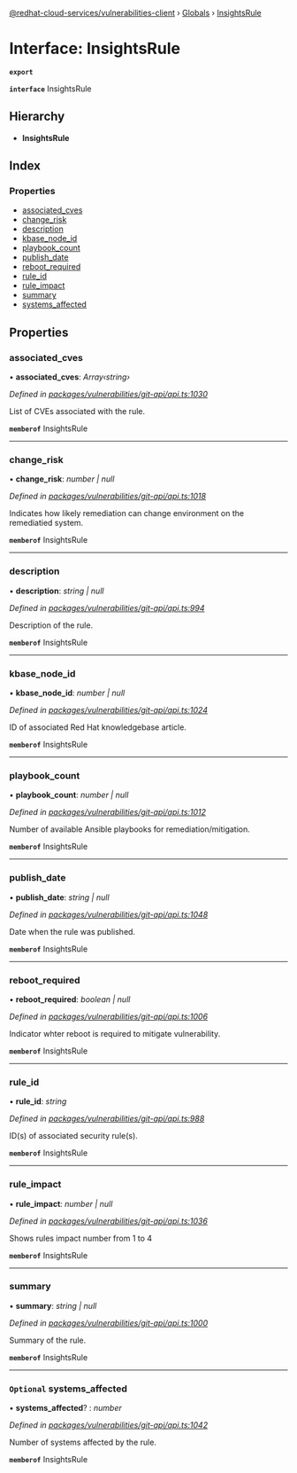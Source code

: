 [@redhat-cloud-services/vulnerabilities-client](../README.md) › [Globals](../globals.md) › [InsightsRule](insightsrule.md)

# Interface: InsightsRule

**`export`** 

**`interface`** InsightsRule

## Hierarchy

* **InsightsRule**

## Index

### Properties

* [associated_cves](insightsrule.md#associated_cves)
* [change_risk](insightsrule.md#change_risk)
* [description](insightsrule.md#description)
* [kbase_node_id](insightsrule.md#kbase_node_id)
* [playbook_count](insightsrule.md#playbook_count)
* [publish_date](insightsrule.md#publish_date)
* [reboot_required](insightsrule.md#reboot_required)
* [rule_id](insightsrule.md#rule_id)
* [rule_impact](insightsrule.md#rule_impact)
* [summary](insightsrule.md#summary)
* [systems_affected](insightsrule.md#optional-systems_affected)

## Properties

###  associated_cves

• **associated_cves**: *Array‹string›*

*Defined in [packages/vulnerabilities/git-api/api.ts:1030](https://github.com/fhlavac/javascript-clients/blob/master/packages/vulnerabilities/git-api/api.ts#L1030)*

List of CVEs associated with the rule.

**`memberof`** InsightsRule

___

###  change_risk

• **change_risk**: *number | null*

*Defined in [packages/vulnerabilities/git-api/api.ts:1018](https://github.com/fhlavac/javascript-clients/blob/master/packages/vulnerabilities/git-api/api.ts#L1018)*

Indicates how likely remediation can change environment on the remediatied system.

**`memberof`** InsightsRule

___

###  description

• **description**: *string | null*

*Defined in [packages/vulnerabilities/git-api/api.ts:994](https://github.com/fhlavac/javascript-clients/blob/master/packages/vulnerabilities/git-api/api.ts#L994)*

Description of the rule.

**`memberof`** InsightsRule

___

###  kbase_node_id

• **kbase_node_id**: *number | null*

*Defined in [packages/vulnerabilities/git-api/api.ts:1024](https://github.com/fhlavac/javascript-clients/blob/master/packages/vulnerabilities/git-api/api.ts#L1024)*

ID of associated Red Hat knowledgebase article.

**`memberof`** InsightsRule

___

###  playbook_count

• **playbook_count**: *number | null*

*Defined in [packages/vulnerabilities/git-api/api.ts:1012](https://github.com/fhlavac/javascript-clients/blob/master/packages/vulnerabilities/git-api/api.ts#L1012)*

Number of available Ansible playbooks for remediation/mitigation.

**`memberof`** InsightsRule

___

###  publish_date

• **publish_date**: *string | null*

*Defined in [packages/vulnerabilities/git-api/api.ts:1048](https://github.com/fhlavac/javascript-clients/blob/master/packages/vulnerabilities/git-api/api.ts#L1048)*

Date when the rule was published.

**`memberof`** InsightsRule

___

###  reboot_required

• **reboot_required**: *boolean | null*

*Defined in [packages/vulnerabilities/git-api/api.ts:1006](https://github.com/fhlavac/javascript-clients/blob/master/packages/vulnerabilities/git-api/api.ts#L1006)*

Indicator whter reboot is required to mitigate vulnerability.

**`memberof`** InsightsRule

___

###  rule_id

• **rule_id**: *string*

*Defined in [packages/vulnerabilities/git-api/api.ts:988](https://github.com/fhlavac/javascript-clients/blob/master/packages/vulnerabilities/git-api/api.ts#L988)*

ID(s) of associated security rule(s).

**`memberof`** InsightsRule

___

###  rule_impact

• **rule_impact**: *number | null*

*Defined in [packages/vulnerabilities/git-api/api.ts:1036](https://github.com/fhlavac/javascript-clients/blob/master/packages/vulnerabilities/git-api/api.ts#L1036)*

Shows rules impact number from 1 to 4

**`memberof`** InsightsRule

___

###  summary

• **summary**: *string | null*

*Defined in [packages/vulnerabilities/git-api/api.ts:1000](https://github.com/fhlavac/javascript-clients/blob/master/packages/vulnerabilities/git-api/api.ts#L1000)*

Summary of the rule.

**`memberof`** InsightsRule

___

### `Optional` systems_affected

• **systems_affected**? : *number*

*Defined in [packages/vulnerabilities/git-api/api.ts:1042](https://github.com/fhlavac/javascript-clients/blob/master/packages/vulnerabilities/git-api/api.ts#L1042)*

Number of systems affected by the rule.

**`memberof`** InsightsRule
